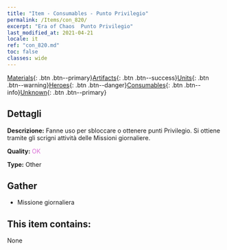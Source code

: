 ```yaml
---
title: "Item - Consumables - Punto Privilegio"
permalink: /Items/con_820/
excerpt: "Era of Chaos  Punto Privilegio"
last_modified_at: 2021-04-21
locale: it
ref: "con_820.md"
toc: false
classes: wide
---
```

 [Materials](/it/Items/){: .btn .btn--primary}[Artifacts](/it/Items/Artifacts/){: .btn .btn--success}[Units](/it/Items/Units/){: .btn .btn--warning}[Heroes](/it/Items/Heroes/){: .btn .btn--danger}[Consumables](/it/Items/Consumables/){: .btn .btn--info}[Unknown](/it/Items/Unknown/){: .btn .btn--primary}

## Dettagli
 **Descrizione:** Fanne uso per sbloccare o ottenere punti Privilegio. Si ottiene tramite gli scrigni attività delle Missioni giornaliere.

 **Quality:** <span style="color: #DA70D6">OK</span>

 **Type:** Other

## Gather

*    Missione giornaliera 

## This item contains:

  None

